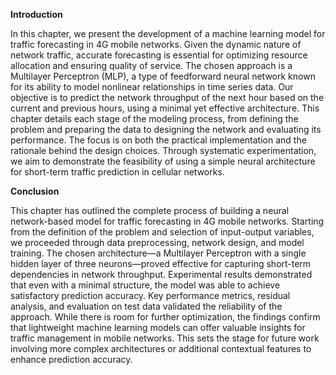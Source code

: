 **Introduction**

In this chapter, we present the development of a machine learning model for traffic forecasting in 4G mobile networks. Given the dynamic nature of network traffic, accurate forecasting is essential for optimizing resource allocation and ensuring quality of service. The chosen approach is a Multilayer Perceptron (MLP), a type of feedforward neural network known for its ability to model nonlinear relationships in time series data. Our objective is to predict the network throughput of the next hour based on the current and previous hours, using a minimal yet effective architecture. This chapter details each stage of the modeling process, from defining the problem and preparing the data to designing the network and evaluating its performance. The focus is on both the practical implementation and the rationale behind the design choices. Through systematic experimentation, we aim to demonstrate the feasibility of using a simple neural architecture for short-term traffic prediction in cellular networks.

**Conclusion**

This chapter has outlined the complete process of building a neural network-based model for traffic forecasting in 4G mobile networks. Starting from the definition of the problem and selection of input-output variables, we proceeded through data preprocessing, network design, and model training. The chosen architecture—a Multilayer Perceptron with a single hidden layer of three neurons—proved effective for capturing short-term dependencies in network throughput. Experimental results demonstrated that even with a minimal structure, the model was able to achieve satisfactory prediction accuracy. Key performance metrics, residual analysis, and evaluation on test data validated the reliability of the approach. While there is room for further optimization, the findings confirm that lightweight machine learning models can offer valuable insights for traffic management in mobile networks. This sets the stage for future work involving more complex architectures or additional contextual features to enhance prediction accuracy.
